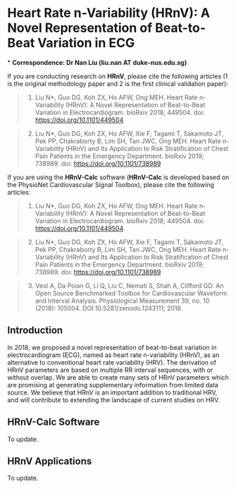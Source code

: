 # Heart Rate n-Variability (HRnV): A Novel Representation of Beat-to-Beat Variation in ECG

\* **Correspondence: Dr Nan Liu (liu.nan AT duke-nus.edu.sg)**

If you are conducting research on **HRnV**, please cite the following articles (1 is the original methodology paper and 2 is the first clinical validation paper):
> 1) Liu N*, Guo DG, Koh ZX, Ho AFW, Ong MEH. Heart Rate n-Variability (HRnV): A Novel Representation of Beat-to-Beat Variation in Electrocardiogram. bioRxiv 2018; 449504. doi: https://doi.org/10.1101/449504

> 2) Liu N*, Guo DG, Koh ZX, Ho AFW, Xie F, Tagami T, Sakamoto JT, Pek PP, Chakraborty B, Lim SH, Tan JWC, Ong MEH. Heart Rate n-Variability (HRnV) and Its Application to Risk Stratification of Chest Pain Patients in the Emergency Department. bioRxiv 2019; 738989. doi: https://doi.org/10.1101/738989

If you are using the **HRnV-Calc** software (**HRnV-Calc** is developed based on the PhysioNet Cardiovascular Signal Toolbox), please cite the following articles:
> 1) Liu N*, Guo DG, Koh ZX, Ho AFW, Ong MEH. Heart Rate n-Variability (HRnV): A Novel Representation of Beat-to-Beat Variation in Electrocardiogram. bioRxiv 2018; 449504. doi: https://doi.org/10.1101/449504

> 2) Liu N*, Guo DG, Koh ZX, Ho AFW, Xie F, Tagami T, Sakamoto JT, Pek PP, Chakraborty B, Lim SH, Tan JWC, Ong MEH. Heart Rate n-Variability (HRnV) and Its Application to Risk Stratification of Chest Pain Patients in the Emergency Department. bioRxiv 2019; 738989. doi: https://doi.org/10.1101/738989

> 3) Vest A, Da Poian G, Li Q, Liu C, Nemati S, Shah A, Clifford GD. An Open Source Benchmarked Toolbox for Cardiovascular Waveform and Interval Analysis. Physiological Measurement 39, no. 10 (2018): 105004. DOI:10.5281/zenodo.1243111; 2018.

## Introduction
In 2018, we proposed a novel representation of beat-to-beat variation in electrocardiogram (ECG), named as heart rate n-variability (HRnV), as an alternative to conventional heart rate variability (HRV). The derivation of HRnV parameters are based on multiple RR interval sequences, with or without overlap. We are able to create many sets of HRnV parameters which are promising at generating supplementary information from limited data source. We believe that HRnV is an important addition to traditional HRV, and will contribute to extending the landscape of current studies on HRV.

## HRnV-Calc Software
To update.

## HRnV Applications
To update.
